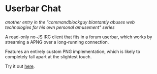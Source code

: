 # Userbar Chat
*another entry in the "commandblockguy blantantly abuses web technologies for his own personal amusement" series*

A read-only no-JS IRC client that fits in a forum userbar, which works by streaming a APNG over a long-running connection.

Features an entirely custom PNG implementation, which is likely to completely fall apart at the slightest touch.

Try it out [here](https://commandblockguy.xyz/ub).
